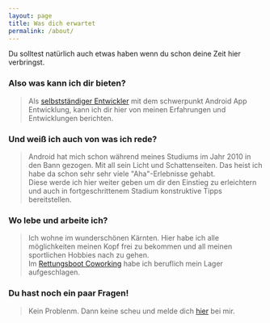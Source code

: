 ```yaml
---
layout: page
title: Was dich erwartet
permalink: /about/
---
```


Du solltest natürlich auch etwas haben wenn du schon deine Zeit hier verbringst. 

### Also was kann ich dir bieten? 
>Als [selbstständiger Entwickler](http://codemode.at) mit dem schwerpunkt Android App Entwicklung, kann ich dir hier von meinen Erfahrungen und Entwicklungen berichten.  

### Und weiß ich auch von was ich rede?
>Android hat mich schon während meines Studiums im Jahr 2010 in den Bann gezogen. Mit all sein Licht und Schattenseiten. Das heist ich habe da schon sehr sehr viele "Aha"-Erlebnisse gehabt. <br /> 
>Diese werde ich hier weiter geben um dir den Einstieg zu erleichtern und auch in fortgeschrittenem Stadium konstruktive Tipps bereitstellen.

### Wo lebe und arbeite ich? 
>Ich wohne im wunderschönen Kärnten. Hier habe ich alle möglichkeiten meinen Kopf frei zu bekommen und all meinen sportlichen Hobbies nach zu gehen. <br /> 
>Im [Rettungsboot Coworking](http://rettungsboot.co.at) habe ich beruflich mein Lager aufgeschlagen. 

### Du hast noch ein paar Fragen!
> Kein Problenm. Dann keine scheu und melde dich [hier](mailto:info@skienzl.com) bei mir.
